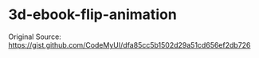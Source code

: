 # 3d-ebook-flip-animation
Original Source: https://gist.github.com/CodeMyUI/dfa85cc5b1502d29a51cd656ef2db726
